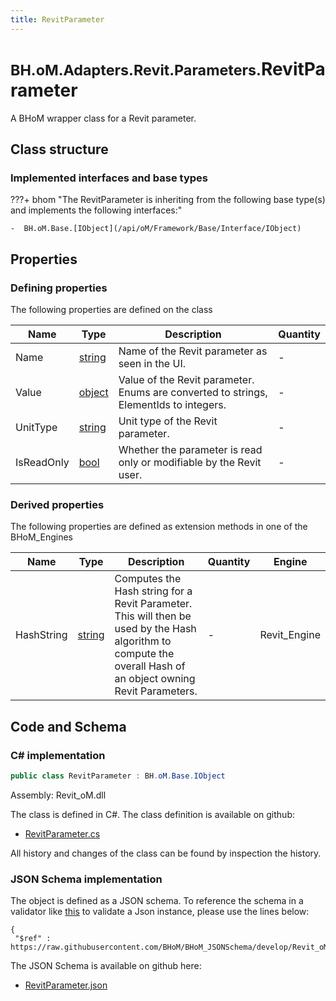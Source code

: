 ```yaml
---
title: RevitParameter
---
```


# <small>BH.oM.Adapters.Revit.Parameters.</small>**RevitParameter**

A BHoM wrapper class for a Revit parameter.

## Class structure

### Implemented interfaces and base types

???+ bhom "The RevitParameter is inheriting from the following base type(s) and implements the following interfaces:"

    -  BH.oM.Base.[IObject](/api/oM/Framework/Base/Interface/IObject)


## Properties



### Defining properties

The following properties are defined on the class

| Name             | Type             | Description      | Quantity         |
|------------------|------------------|------------------|------------------|
| Name | [string](https://learn.microsoft.com/en-us/dotnet/api/System.String?view=netstandard-2.0) | Name of the Revit parameter as seen in the UI. | - |
| Value | [object](https://learn.microsoft.com/en-us/dotnet/api/System.Object?view=netstandard-2.0) | Value of the Revit parameter. Enums are converted to strings, ElementIds to integers. | - |
| UnitType | [string](https://learn.microsoft.com/en-us/dotnet/api/System.String?view=netstandard-2.0) | Unit type of the Revit parameter. | - |
| IsReadOnly | [bool](https://learn.microsoft.com/en-us/dotnet/api/System.Boolean?view=netstandard-2.0) | Whether the parameter is read only or modifiable by the Revit user. | - |


### Derived properties

The following properties are defined as extension methods in one of the BHoM_Engines

| Name             | Type             | Description      | Quantity         | Engine           |
|------------------|------------------|------------------|------------------|------------------|
| HashString | [string](https://learn.microsoft.com/en-us/dotnet/api/System.String?view=netstandard-2.0) | Computes the Hash string for a Revit Parameter. This will then be used by the Hash algorithm to compute the overall Hash of an object owning Revit Parameters. | - | Revit_Engine |


## Code and Schema

### C# implementation

``` C# title="C#"
public class RevitParameter : BH.oM.Base.IObject
```

Assembly: Revit_oM.dll

The class is defined in C#. The class definition is available on github:

- [RevitParameter.cs](https://github.com/BHoM/Revit_Toolkit/blob/develop/Revit_oM/Parameters\RevitParameter.cs)

All history and changes of the class can be found by inspection the history.
### JSON Schema implementation

The object is defined as a JSON schema. To reference the schema in a validator like [this](https://www.jsonschemavalidator.net/) to validate a Json instance, please use the lines below:

``` { .json .copy .select } title="JSON Schema"
{
 "$ref" : https://raw.githubusercontent.com/BHoM/BHoM_JSONSchema/develop/Revit_oM/Parameters/RevitParameter.json}
```

The JSON Schema is available on github here:

- [RevitParameter.json](https://github.com/BHoM/BHoM_JSONSchema/blob/develop/Revit_oM/Parameters/RevitParameter.json)
